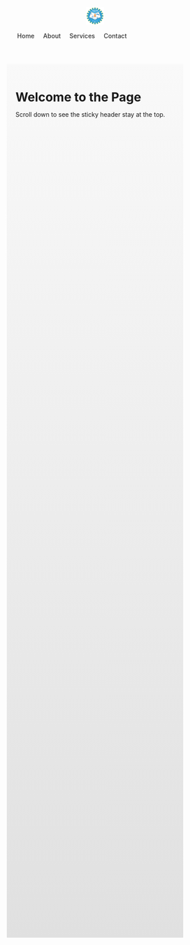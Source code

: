 <!DOCTYPE html>
<html lang="en">
<head>
  <meta charset="UTF-8" />
  <meta name="viewport" content="width=device-width, initial-scale=1.0" />
  <title>Sticky Header with Logo</title>
  <style>
    /* Reset */
    * {
      margin: 0;
      padding: 0;
      box-sizing: border-box;
    }

    /* Sticky Header */
    header {
      position: sticky;
      top: 0;
      background-color: #fff;
      padding: 15px 30px;
      display: flex;
      justify-content: space-between;
      align-items: center;
      box-shadow: 0 4px 6px rgba(0, 0, 0, 0.1);
      z-index: 999;
    }

    .logo img {
      height: 40px;
      width: auto;
    }

    nav ul {
      list-style: none;
      display: flex;
      gap: 20px;
    }

    nav ul li a {
      text-decoration: none;
      color: #333;
      font-weight: 500;
      transition: color 0.3s ease;
    }

    nav ul li a:hover {
      color: #007BFF;
    }

    /* Page Content */
    main {
      padding: 20px;
      height: 2000px;
      background: linear-gradient(#f9f9f9, #e0e0e0);
    }
  </style>
</head>
<body>

  <header>
    <div class="logo">
      <img src="SEC-Logo-1.png" alt="Logo" />
    </div>
    <nav>
      <ul>
        <li><a href="#">Home</a></li>
        <li><a href="#">About</a></li>
        <li><a href="#">Services</a></li>
        <li><a href="#">Contact</a></li>
      </ul>
    </nav>
  </header>

  <main>
    <h1>Welcome to the Page</h1>
    <p>Scroll down to see the sticky header stay at the top.</p>
  </main>

</body>
</html>
